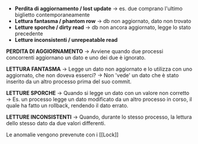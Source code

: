 
- **Perdita di aggiornamento / lost update** -> es. due comprano l'ultimo biglietto contemporaneamente
- **Lettura fantasma / phantom row** -> db non aggiornato, dato non trovato
- **Letture sporche / dirty read** -> db non ancora aggiornato, legge lo stato precedente
- **Letture inconsistenti / unrepeatable read**

**PERDITA DI AGGIORNAMENTO**
-> Avviene quando due processi concorrenti aggiornano un dato e uno dei due è ignorato.

**LETTURA FANTASMA**
-> Legge un dato non aggiornato e lo utilizza con uno aggiornato, che non doveva esserci?
-> Non 'vede' un dato che è stato inserito da un altro processo prima del suo commit.

**LETTURE SPORCHE**
->  Quando si legge un dato con un valore non corretto
->  Es. un processo legge un dato modificato da un altro processo in corso, il quale ha fatto un rollback, rendendo il dato errato.

**LETTURE INCONSISTENTI**
->  Quando, durante lo stesso processo, la lettura dello stesso dato da due valori differenti.


Le anomalie vengono prevenute con i [[Lock]]


